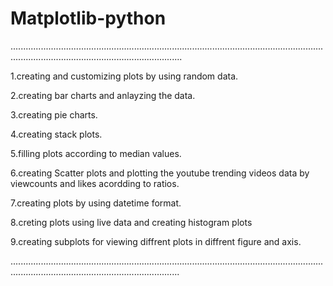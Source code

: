# Matplotlib-python

................................................................................................................................................................................................

 1.creating and customizing plots by using random data.
 
 2.creating bar charts and anlayzing the data.

 3.creating pie charts.

 4.creating stack plots.

 5.filling plots according to median values.

 6.creating Scatter plots and plotting the youtube trending videos data by viewcounts and likes acordding to ratios.

 7.creating plots by using datetime format.

 8.creting plots using live data and creating histogram plots

 9.creating subplots for viewing diffrent plots in diffrent figure and axis.

 ...............................................................................................................................................................................................

 

 
